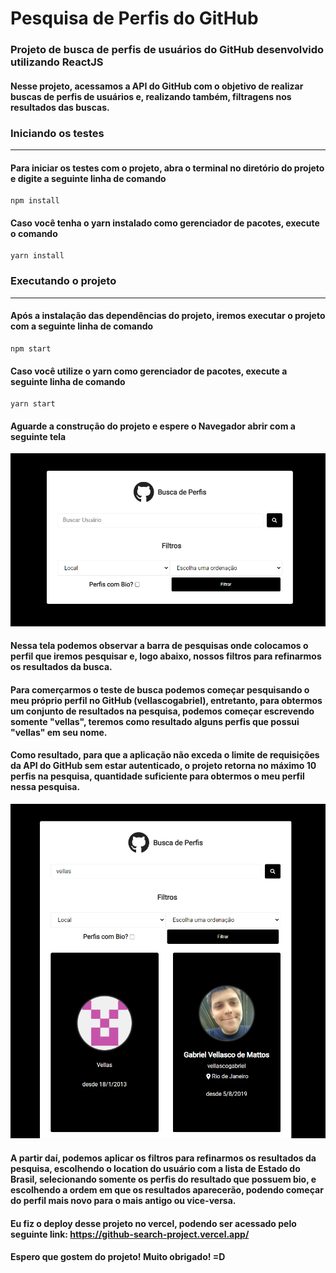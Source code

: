 #  Pesquisa de Perfis do GitHub

### Projeto de busca de perfis de usuários do GitHub desenvolvido utilizando ReactJS

#### Nesse projeto, acessamos a API do GitHub com o objetivo de realizar buscas de perfis de usuários e, realizando também, filtragens nos resultados das buscas.


### Iniciando os testes
-------
#### Para iniciar os testes com o projeto, abra o terminal no diretório do projeto e digite a seguinte linha de comando

```
npm install
```

#### Caso você tenha o yarn instalado como gerenciador de pacotes, execute o comando

```
yarn install
```

### Executando o projeto
------------
#### Após a instalação das dependências do projeto, iremos executar o projeto com a seguinte linha de comando

```
npm start
```

#### Caso você utilize o yarn como gerenciador de pacotes, execute a seguinte linha de comando
```
yarn start
```

#### Aguarde a construção do projeto e espere o Navegador abrir com a seguinte tela
![](./principal.png)


#### Nessa tela podemos observar a barra de pesquisas onde colocamos o perfil que iremos pesquisar e, logo abaixo, nossos filtros para refinarmos os resultados da busca.


#### Para comerçarmos o teste de busca podemos começar pesquisando o meu próprio perfil no GitHub (vellascogabriel), entretanto, para obtermos um conjunto de resultados na pesquisa, podemos começar escrevendo somente "vellas", teremos como resultado alguns perfis que possui "vellas" em seu nome.

#### Como resultado, para que a aplicação não exceda o limite de requisições da API do GitHub sem estar autenticado, o projeto retorna no máximo 10 perfis na pesquisa, quantidade suficiente para obtermos o meu perfil nessa pesquisa.

![](./perfil_encontrado.png)

####  A partir daí, podemos aplicar os filtros para refinarmos os resultados da pesquisa, escolhendo o location do usuário com a lista de Estado do Brasil, selecionando somente os perfis do resultado que possuem bio, e escolhendo a ordem em que os resultados aparecerão, podendo começar do perfil mais novo para o mais antigo ou vice-versa.

#### Eu fiz o deploy desse projeto no vercel, podendo ser acessado pelo seguinte link: https://github-search-project.vercel.app/

#### Espero que gostem do projeto! Muito obrigado! =D


